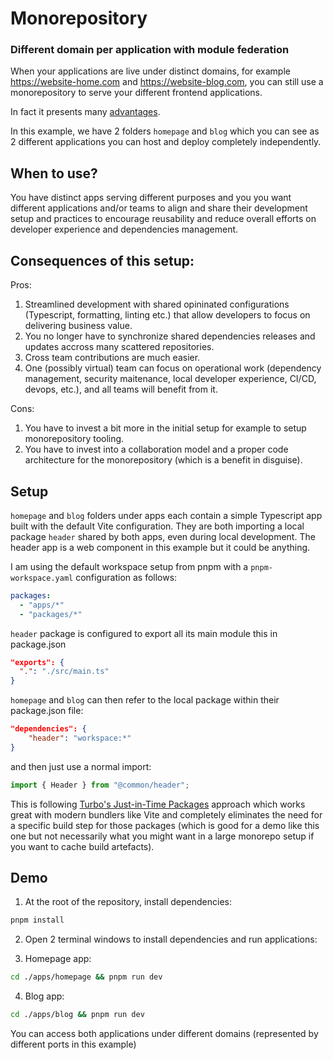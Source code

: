 # Monorepository

### Different domain per application with module federation

When your applications are live under distinct domains, for example https://website-home.com and https://website-blog.com, you can still use a monorepository to serve your different frontend applications.

In fact it presents many [advantages](https://www.simplefrontend.dev/blog/why-a-frontend-monorepo/).

In this example, we have 2 folders `homepage` and `blog` which you can see as 2 different applications you can host and deploy completely independently.

## When to use?

You have distinct apps serving different purposes and you you want different applications and/or teams to align and share their development setup and practices to encourage reusability and reduce overall efforts on developer experience and dependencies management.

## Consequences of this setup:

Pros:

1. Streamlined development with shared opininated configurations (Typescript, formatting, linting etc.) that allow developers to focus on delivering business value.
1. You no longer have to synchronize shared dependencies releases and updates accross many scattered repositories.
1. Cross team contributions are much easier.
1. One (possibly virtual) team can focus on operational work (dependency management, security maitenance, local developer experience, CI/CD, devops, etc.), and all teams will benefit from it.

Cons:

1. You have to invest a bit more in the initial setup for example to setup monorepository tooling.
1. You have to invest into a collaboration model and a proper code architecture for the monorepository (which is a benefit in disguise).

## Setup

`homepage` and `blog` folders under apps each contain a simple Typescript app built with the default Vite configuration. They are both importing a local package `header` shared by both apps, even during local development. The header app is a web component in this example but it could be anything.

I am using the default workspace setup from pnpm with a `pnpm-workspace.yaml` configuration as follows:

```yaml
packages:
  - "apps/*"
  - "packages/*"
```

`header` package is configured to export all its main module this in package.json

```json
"exports": {
  ".": "./src/main.ts"
}
```

`homepage` and `blog` can then refer to the local package within their package.json file:

```json
"dependencies": {
    "header": "workspace:*"
}
```

and then just use a normal import:

```typescript
import { Header } from "@common/header";
```

This is following [Turbo's Just-in-Time Packages](https://turbo.build/repo/docs/core-concepts/internal-packages#just-in-time-packages) approach which works great with modern bundlers like Vite and completely eliminates the need for a specific build step for those packages (which is good for a demo like this one but not necessarily what you might want in a large monorepo setup if you want to cache build artefacts).

## Demo

1. At the root of the repository, install dependencies:

```bash
pnpm install
```

2. Open 2 terminal windows to install dependencies and run applications:

3. Homepage app:

```bash
cd ./apps/homepage && pnpm run dev
```

4. Blog app:

```bash
cd ./apps/blog && pnpm run dev
```

You can access both applications under different domains (represented by different ports in this example)
